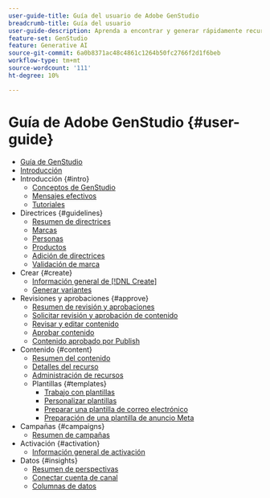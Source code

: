 ```yaml
---
user-guide-title: Guía del usuario de Adobe GenStudio
breadcrumb-title: Guía del usuario
user-guide-description: Aprenda a encontrar y generar rápidamente recursos en la marca, crear variaciones y optimizar experiencias en función de las perspectivas de rendimiento de contenido en tiempo real.
feature-set: GenStudio
feature: Generative AI
source-git-commit: 6a0b8371ac48c4861c1264b50fc2766f2d1f6beb
workflow-type: tm+mt
source-wordcount: '111'
ht-degree: 10%

---
```



# Guía de Adobe GenStudio {#user-guide}

+ [Guía de GenStudio](home.md)
+ [Introducción](get-started.md)
+ Introducción {#intro}
   + [Conceptos de GenStudio](concepts.md)
   + [Mensajes efectivos](effective-prompts.md)
   + [Tutoriales](https://experienceleague.adobe.com/docs/genstudio/learning/tutorials.html)
+ Directrices {#guidelines}
   + [Resumen de directrices](guidelines/overview.md)
   + [Marcas](guidelines/brands.md)
   + [Personas](guidelines/personas.md)
   + [Productos](guidelines/products.md)
   + [Adición de directrices](guidelines/add-guidelines.md)
   + [Validación de marca](guidelines/brand-validation.md)
+ Crear {#create}
   + [Información general de [!DNL Create]](create/overview.md)
   + [Generar variantes](create/generate-variants.md)
+ Revisiones y aprobaciones {#approve}
   + [Resumen de revisión y aprobaciones](approvals/overview.md)
   + [Solicitar revisión y aprobación de contenido](approvals/request-review.md)
   + [Revisar y editar contenido](approvals/review-and-edit.md)
   + [Aprobar contenido](approvals/approve-content.md)
   + [Contenido aprobado por Publish](approvals/publish-content.md)
+ Contenido {#content}
   + [Resumen del contenido](content/overview.md)
   + [Detalles del recurso](content/asset-details.md)
   + [Administración de recursos](content/manage-assets.md)
   + Plantillas {#templates}
      + [Trabajo con plantillas](content/use-templates.md)
      + [Personalizar plantillas](content/customize-template.md)
      + [Preparar una plantilla de correo electrónico](content/email-template.md)
      + [Preparación de una plantilla de anuncio Meta](content/meta-template.md)
+ Campañas {#campaigns}
   + [Resumen de campañas](campaigns/overview.md)
+ Activación {#activation}
   + [Información general de activación](activation/overview.md)
+ Datos {#insights}
   + [Resumen de perspectivas](insights/overview.md)
   + [Conectar cuenta de canal](insights/connect-channel.md)
   + [Columnas de datos](insights/data-columns.md)
